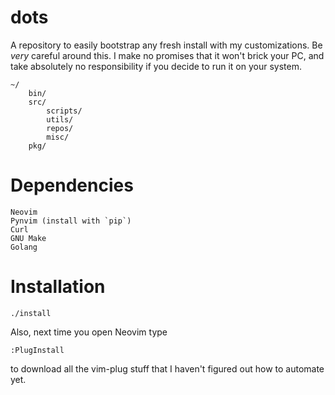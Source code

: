 # dots

A repository to easily bootstrap any fresh install with my customizations.  Be
*very* careful around this. I make no promises that it won't brick your PC, and
take absolutely no responsibility if you decide to run it on your system.

    ~/
        bin/
        src/
            scripts/
            utils/
            repos/
            misc/
        pkg/

# Dependencies

    Neovim
    Pynvim (install with `pip`)
    Curl
    GNU Make
    Golang

# Installation

    ./install

Also, next time you open Neovim type

    :PlugInstall

to download all the vim-plug stuff that I haven't figured out how to automate yet.
